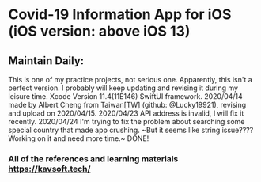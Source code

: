 # Covid-19 Information App for iOS (iOS version: above iOS 13)



## Maintain Daily:
This is one of my practice projects, not serious one. Apparently, this isn't a perfect version. I probably will keep updating and revising it during my leisure time.
Xcode Version 11.4(11E146) SwiftUI framework.
2020/04/14 made by Albert Cheng from Taiwan[TW] (github: @Lucky19921), revising and upload on 2020/04/15.
2020/04/23 API address is invalid, I will fix it recently.
2020/04/24 I'm trying to fix the problem about searching some special country that made app crushing.
~But it seems like string issue???? Working on it and need more time.~ DONE!

### All of the references and learning materials https://kavsoft.tech/
